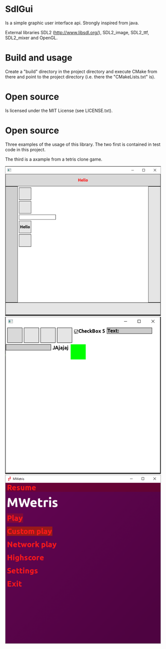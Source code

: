 SdlGui
======
Is a simple graphic user interface api. Strongly inspired from java.

External libraries SDL2 (http://www.libsdl.org/), SDL2_image, 
SDL2_ttf, SDL2_mixer and OpenGL.

Build and usage
======
Create a "build" directory in the project directory and execute CMake from 
there and point to the project directory (i.e. there the "CMakeLists.txt" is).

Open source
======
Is licensed under the MIT License (see LICENSE.txt).

Open source
======
Three examples of the usage of this library. The two first is contained in test code in this project.

The third is a axample from a tetris clone game.

![Test example 1](data/guiExample1.png)
![Test example 2](data/guiExample2.png)
![A tetris clone](data/tetrisGuiExample.png)
